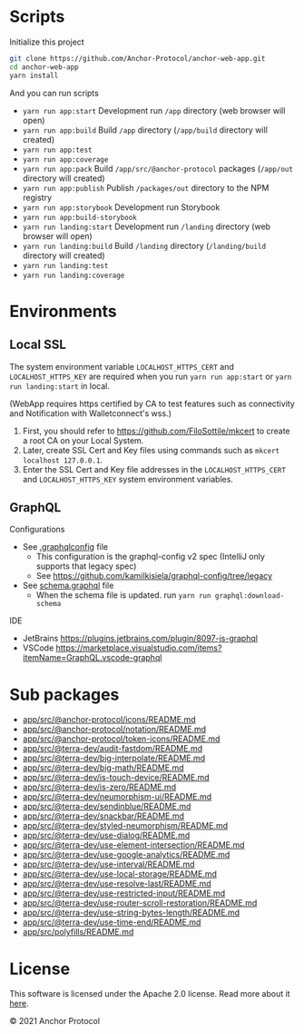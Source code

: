 # Scripts

Initialize this project

```sh
git clone https://github.com/Anchor-Protocol/anchor-web-app.git
cd anchor-web-app
yarn install
```

And you can run scripts

- `yarn run app:start` Development run `/app` directory (web browser will open)
- `yarn run app:build` Build `/app` directory (`/app/build` directory will created)
- `yarn run app:test`
- `yarn run app:coverage`
- `yarn run app:pack` Build `/app/src/@anchor-protocol` packages (`/app/out` directory will created)
- `yarn run app:publish` Publish `/packages/out` directory to the NPM registry
- `yarn run app:storybook` Development run Storybook
- `yarn run app:build-storybook`
- `yarn run landing:start` Development run `/landing` directory (web browser will open)
- `yarn run landing:build` Build `/landing` directory (`/landing/build` directory will created)
- `yarn run landing:test`
- `yarn run landing:coverage`

# Environments

## Local SSL

The system environment variable `LOCALHOST_HTTPS_CERT` and `LOCALHOST_HTTPS_KEY` are required when you run `yarn run app:start` or `yarn run landing:start` in local.

(WebApp requires https certified by CA to test features such as connectivity and Notification with Walletconnect's wss.)

1. First, you should refer to <https://github.com/FiloSottile/mkcert> to create a root CA on your Local System.
2. Later, create SSL Cert and Key files using commands such as `mkcert localhost 127.0.0.1`.
3. Enter the SSL Cert and Key file addresses in the `LOCALHOST_HTTPS_CERT` and `LOCALHOST_HTTPS_KEY` system environment variables.

## GraphQL

Configurations

- See [.graphqlconfig](.graphqlconfig) file
  - This configuration is the graphql-config v2 spec (IntelliJ only supports that legacy spec)
  - See <https://github.com/kamilkisiela/graphql-config/tree/legacy>
- See [schema.graphql](schema.graphql) file
  - When the schema file is updated. run `yarn run graphql:download-schema`

IDE

- JetBrains <https://plugins.jetbrains.com/plugin/8097-js-graphql>
- VSCode <https://marketplace.visualstudio.com/items?itemName=GraphQL.vscode-graphql>

# Sub packages

<!-- index app/src/**/README.md -->

- [app/src/@anchor-protocol/icons/README.md](app/src/@anchor-protocol/icons/README.md)
- [app/src/@anchor-protocol/notation/README.md](app/src/@anchor-protocol/notation/README.md)
- [app/src/@anchor-protocol/token-icons/README.md](app/src/@anchor-protocol/token-icons/README.md)
- [app/src/@terra-dev/audit-fastdom/README.md](app/src/@terra-dev/audit-fastdom/README.md)
- [app/src/@terra-dev/big-interpolate/README.md](app/src/@terra-dev/big-interpolate/README.md)
- [app/src/@terra-dev/big-math/README.md](app/src/@terra-dev/big-math/README.md)
- [app/src/@terra-dev/is-touch-device/README.md](app/src/@terra-dev/is-touch-device/README.md)
- [app/src/@terra-dev/is-zero/README.md](app/src/@terra-dev/is-zero/README.md)
- [app/src/@terra-dev/neumorphism-ui/README.md](app/src/@terra-dev/neumorphism-ui/README.md)
- [app/src/@terra-dev/sendinblue/README.md](app/src/@terra-dev/sendinblue/README.md)
- [app/src/@terra-dev/snackbar/README.md](app/src/@terra-dev/snackbar/README.md)
- [app/src/@terra-dev/styled-neumorphism/README.md](app/src/@terra-dev/styled-neumorphism/README.md)
- [app/src/@terra-dev/use-dialog/README.md](app/src/@terra-dev/use-dialog/README.md)
- [app/src/@terra-dev/use-element-intersection/README.md](app/src/@terra-dev/use-element-intersection/README.md)
- [app/src/@terra-dev/use-google-analytics/README.md](app/src/@terra-dev/use-google-analytics/README.md)
- [app/src/@terra-dev/use-interval/README.md](app/src/@terra-dev/use-interval/README.md)
- [app/src/@terra-dev/use-local-storage/README.md](app/src/@terra-dev/use-local-storage/README.md)
- [app/src/@terra-dev/use-resolve-last/README.md](app/src/@terra-dev/use-resolve-last/README.md)
- [app/src/@terra-dev/use-restricted-input/README.md](app/src/@terra-dev/use-restricted-input/README.md)
- [app/src/@terra-dev/use-router-scroll-restoration/README.md](app/src/@terra-dev/use-router-scroll-restoration/README.md)
- [app/src/@terra-dev/use-string-bytes-length/README.md](app/src/@terra-dev/use-string-bytes-length/README.md)
- [app/src/@terra-dev/use-time-end/README.md](app/src/@terra-dev/use-time-end/README.md)
- [app/src/polyfills/README.md](app/src/polyfills/README.md)

<!-- /index -->

# License

This software is licensed under the Apache 2.0 license. Read more about it [here](LICENSE).

© 2021 Anchor Protocol
